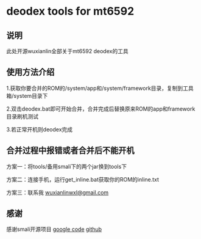 deodex tools for mt6592
===========

说明
----------------

此处开源wuxianlin全部关于mt6592 deodex的工具


使用方法介绍
----------------
1.获取你要合并的ROM的/system/app和/system/framework目录，复制到工具箱/system目录下

2.双击deodex.bat即可开始合并，合并完成后替换原来ROM的app和framework目录刷机测试

3.若正常开机则deodex完成

合并过程中报错或者合并后不能开机
--------------------------------
方案一：将tools/备用smali下的两个jar换到tools下

方案二：连接手机，运行get_inline.bat获取你的ROM的inline.txt

方案三：联系我 [wuxianlinwxl@gmail.com](mailto:wuxianlinwxl@gmail.com)


感谢
--------
感谢smali开源项目 [google code](https://code.google.com/p/smali/)     [github](https://github.com/JesusFreke/smali)

